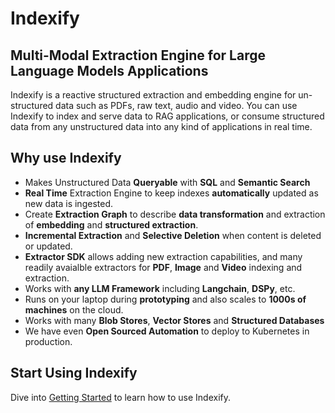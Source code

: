 # Indexify

## Multi-Modal Extraction Engine for Large Language Models Applications

Indexify is a reactive structured extraction and embedding engine for un-structured data such as PDFs, raw text, audio and video. You can use Indexify to index and serve data to RAG applications, or consume structured data from any unstructured data into any kind of applications in real time.

## Why use Indexify

* Makes Unstructured Data **Queryable** with **SQL** and **Semantic Search**
* **Real Time** Extraction Engine to keep indexes **automatically** updated as new data is ingested.
* Create **Extraction Graph** to describe **data transformation** and extraction of **embedding** and **structured extraction**.
* **Incremental Extraction** and **Selective Deletion** when content is deleted or updated.
* **Extractor SDK** allows adding new extraction capabilities, and many readily avaialble extractors for **PDF**, **Image** and **Video** indexing and extraction.
* Works with **any LLM Framework** including **Langchain**, **DSPy**, etc.
* Runs on your laptop during **prototyping** and also scales to **1000s of machines** on the cloud.
* Works with many **Blob Stores**, **Vector Stores** and **Structured Databases**
* We have even **Open Sourced Automation** to deploy to Kubernetes in production.

## Start Using Indexify

Dive into [Getting Started](getting_started.md) to learn how to use Indexify.
